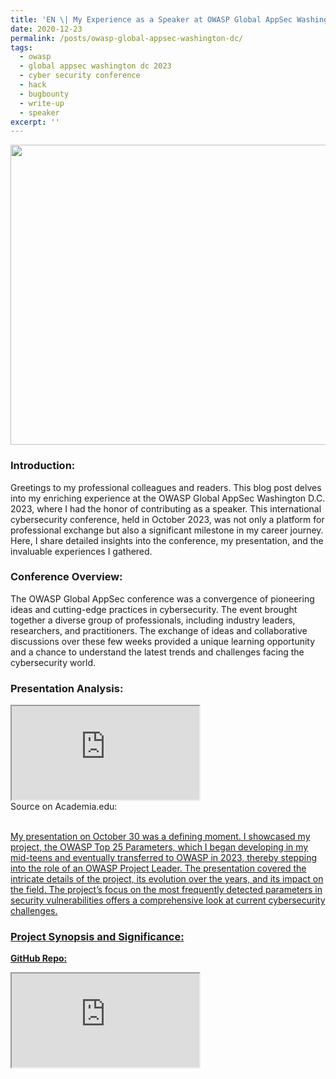 ```yaml
---
title: 'EN \| My Experience as a Speaker at OWASP Global AppSec Washington D.C. 2023'
date: 2020-12-23
permalink: /posts/owasp-global-appsec-washington-dc/
tags:
  - owasp
  - global appsec washington dc 2023
  - cyber security conference
  - hack
  - bugbounty
  - write-up
  - speaker
excerpt: ''
---
```


<a data-flickr-embed="true" data-header="true" data-footer="true" href="https://www.flickr.com/photos/199731183@N06" title=""><img src="https://live.staticflickr.com/65535/53396944179_26105bdce1_z.jpg" width="640" height="480" alt=""/></a><script async src="//embedr.flickr.com/assets/client-code.js" charset="utf-8"></script><br>

### Introduction:
Greetings to my professional colleagues and readers. This blog post delves into my enriching experience at the OWASP Global AppSec Washington D.C. 2023, where I had the honor of contributing as a speaker. This international cybersecurity conference, held in October 2023, was not only a platform for professional exchange but also a significant milestone in my career journey. Here, I share detailed insights into the conference, my presentation, and the invaluable experiences I gathered.

### Conference Overview:
The OWASP Global AppSec conference was a convergence of pioneering ideas and cutting-edge practices in cybersecurity. The event brought together a diverse group of professionals, including industry leaders, researchers, and practitioners. The exchange of ideas and collaborative discussions over these few weeks provided a unique learning opportunity and a chance to understand the latest trends and challenges facing the cybersecurity world.

### Presentation Analysis:

<iframe src="https://www.academia.edu/111372412/OWASP_Top_25_Parameters_Project_Lu_tfu_Mert_Ceylan_2023_Global_AppSec_DC_Speaker_Slide?source=swp_share"></iframe><br>
Source on Academia.edu: <br>
<a href="https://www.academia.edu/111372412/OWASP_Top_25_Parameters_Project_Lu_tfu_Mert_Ceylan_2023_Global_AppSec_DC_Speaker_Slide?source=swp_share"><br>

My presentation on October 30 was a defining moment. I showcased my project, the OWASP Top 25 Parameters, which I began developing in my mid-teens and eventually transferred to OWASP in 2023, thereby stepping into the role of an OWASP Project Leader. The presentation covered the intricate details of the project, its evolution over the years, and its impact on the field. The project’s focus on the most frequently detected parameters in security vulnerabilities offers a comprehensive look at current cybersecurity challenges.

### Project Synopsis and Significance:

**GitHub Repo:**
<iframe src="https://github.com/lutfumertceylan/top25-parameter"><br>

**Official Project Page on OWASP:**
<a href="https://owasp.org/www-project-top-25-parameters/"><br>

The OWASP Top 25 Parameters project is a testament to the importance of ongoing research in cybersecurity. By analyzing prevalent security vulnerabilities across various systems, the project identifies and categorizes key parameters, thereby offering a valuable resource for security professionals worldwide. For those interested in delving deeper, I’ve included a link to the project repository, which serves as a robust resource for researchers and enthusiasts in the field.

### Personal Experiences and Growth:
As a young professional from Turkey, currently pursuing my studies in Poland, attending the conference in the United States was a transformative experience. The intercontinental journey was not just about geographical travel; it represented a significant leap in my professional and personal development. Engaging with a global community of cybersecurity experts, sharing ideas, and gaining fresh perspectives has immensely contributed to my growth in the field.

### Networking and Collaborations:
One of the highlights of the conference was the opportunity to network with peers and industry leaders. These interactions have opened doors to future collaborations and have enriched my understanding of global cybersecurity practices. The discussions I had with other speakers and attendees have broadened my horizons and have provided new avenues for exploration and innovation in my work.

<a data-flickr-embed="true" data-header="true" data-footer="true" href="https://www.flickr.com/photos/199731183@N06/53395701532/in/dateposted-public/" title="conf1"><img src="https://live.staticflickr.com/65535/53395701532_406f020235.jpg" width="333" height="500" alt="conf1"/></a><script async src="//embedr.flickr.com/assets/client-code.js" charset="utf-8"></script>
<a data-flickr-embed="true" data-header="true" data-footer="true" href="https://www.flickr.com/photos/199731183@N06/53396943069/in/dateposted-public/" title="resim_2023-12-14_053442734"><img src="https://live.staticflickr.com/65535/53396943069_3b1440ae9a.jpg" width="500" height="375" alt="resim_2023-12-14_053442734"/></a><script async src="//embedr.flickr.com/assets/client-code.js" charset="utf-8"></script><br>

### Gratitude and Future Aspirations:
I extend my sincere thanks to the OWASP Foundation for this invaluable opportunity. This conference has not only been a platform for sharing my work but also a catalyst for future endeavors in cybersecurity. I am inspired to continue my research and contribute to the field, and I eagerly anticipate participating in similar events in the future, further expanding my network and knowledge.

### Closing Thoughts:
As I reflect on my experience at OWASP Global AppSec DC 2023, I am filled with a sense of accomplishment and anticipation for what the future holds. This event has been a milestone in my journey, and I am motivated to keep pushing the boundaries of cybersecurity research and practice. To my fellow professionals and readers, I encourage you to stay engaged, keep exploring, and contribute to our shared field of cybersecurity. Here’s to many more years of learning, growing, and innovating together.
